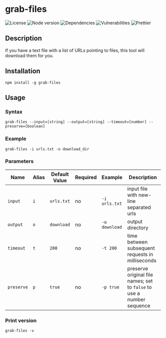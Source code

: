 # grab-files

![License](https://img.shields.io/npm/l/grab-files)
![Node version](https://img.shields.io/node/v/grab-files)
![Dependencies](https://img.shields.io/david/kamilmielnik/grab-files)
![Vulnerabilities](https://img.shields.io/snyk/vulnerabilities/github/kamilmielnik/grab-files)
![Prettier](https://github.com/kamilmielnik/grab-files/workflows/Prettier/badge.svg)

## Description
If you have a text file with a list of URLs pointing to files, this tool will download them for you.

## Installation
`npm install -g grab-files`

## Usage

### Syntax
`grab-files --input=[string] --output=[string] --timeout=[number] --preserve=[boolean]`

### Example
`grab-files -i urls.txt -o download_dir`

### Parameters
| Name       | Alias | Default Value | Required | Example       | Description                                                           |
|------------|-------|---------------|----------|---------------|-----------------------------------------------------------------------|
| `input`    | `i`   | `urls.txt`    | no       | `-i urls.txt` | input file with new-line separated urls                               |
| `output`   | `o`   | `download`    | no       | `-o download` | output directory                                                      |
| `timeout`  | `t`   | `200`         | no       | `-t 200`      | time between subsequent requests in milliseconds                      |
| `preserve` | `p`   | `true`        | no       | `-p true`     | preserve original file names; set to `false` to use a number sequence |

### Print version
`grab-files -v`
